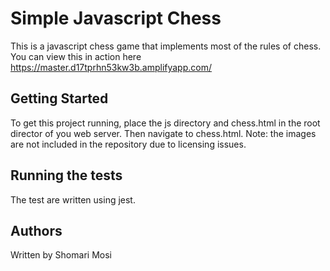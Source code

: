 # Simple Javascript Chess

This is a javascript chess game that implements most of the rules of chess. You can view this in 
action here https://master.d17tprhn53kw3b.amplifyapp.com/

## Getting Started

To get this project running, place the js directory and chess.html in the root director of you web server. Then navigate
to chess.html. Note: the images are not included in the repository due to licensing issues.

## Running the tests

The test are written using jest. 

## Authors

Written by Shomari Mosi

